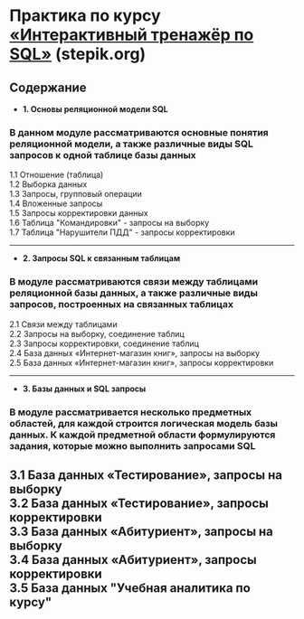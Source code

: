 # Практика по курсу <a href="https://stepik.org/course/63054/info">«Интерактивный тренажёр по SQL»</a> (stepik.org)

## Содержание
  
* **1. Основы реляционной модели SQL**
### В данном модуле рассматриваются основные понятия реляционной модели, а также различные виды SQL запросов к одной таблице базы данных  
  1.1 Отношение (таблица)  
  1.2 Выборка данных  
  1.3 Запросы, групповый операции  
  1.4 Вложенные запросы  
  1.5 Запросы корректировки данных  
  1.6 Таблица "Командировки" - запросы на выборку  
  1.7 Таблица "Нарушители ПДД" - запросы корректировки
  
---

* **2. Запросы SQL к связанным таблицам**
### В модуле рассматриваются связи между таблицами реляционной базы данных, а также различные виды запросов, построенных на связанных таблицах  
  2.1 Связи между таблицами  
  2.2 Запросы на выборку, соединение таблиц  
  2.3 Запросы корректировки, соединение таблиц  
  2.4 База данных «Интернет-магазин книг», запросы на выборку  
  2.5 База данных «Интернет-магазин книг», запросы корректировки
  
---

* **3. Базы данных и SQL запросы**
### В модуле рассматривается несколько предметных областей, для каждой строится логическая модель базы данных. К каждой предметной области формулируются задания, которые можно выполнить запросами SQL  
  3.1 База данных «Тестирование», запросы на выборку  
  3.2 База данных «Тестирование», запросы корректировки  
  3.3 База данных «Абитуриент», запросы на выборку  
  3.4 База данных «Абитуриент», запросы корректировки  
  3.5 База данных "Учебная аналитика по курсу"
---
